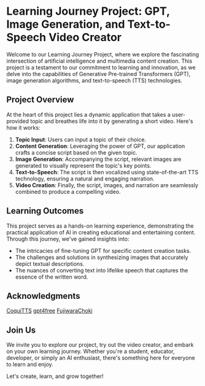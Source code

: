 # Learning Journey Project: GPT, Image Generation, and Text-to-Speech Video Creator

Welcome to our Learning Journey Project, where we explore the fascinating intersection of artificial intelligence and multimedia content creation. This project is a testament to our commitment to learning and innovation, as we delve into the capabilities of Generative Pre-trained Transformers (GPT), image generation algorithms, and text-to-speech (TTS) technologies. 

## Project Overview

At the heart of this project lies a dynamic application that takes a user-provided topic and breathes life into it by generating a short video. Here's how it works:

1. **Topic Input**: Users can input a topic of their choice.
2. **Content Generation**: Leveraging the power of GPT, our application crafts a concise script based on the given topic.
3. **Image Generation**: Accompanying the script, relevant images are generated to visually represent the topic's key points.
4. **Text-to-Speech**: The script is then vocalized using state-of-the-art TTS technology, ensuring a natural and engaging narration.
5. **Video Creation**: Finally, the script, images, and narration are seamlessly combined to produce a compelling video.

## Learning Outcomes

This project serves as a hands-on learning experience, demonstrating the practical application of AI in creating educational and entertaining content. Through this journey, we've gained insights into:

- The intricacies of fine-tuning GPT for specific content creation tasks.
- The challenges and solutions in synthesizing images that accurately depict textual descriptions.
- The nuances of converting text into lifelike speech that captures the essence of the written word.

## Acknowledgments
[CoquiTTS](https://github.com/coqui-ai/TTS)
[gpt4free](https://github.com/xtekky/gpt4free)
[FujiwaraChoki](https://github.com/FujiwaraChoki)


## Join Us

We invite you to explore our project, try out the video creator, and embark on your own learning journey. Whether you're a student, educator, developer, or simply an AI enthusiast, there's something here for everyone to learn and enjoy.

Let's create, learn, and grow together!

